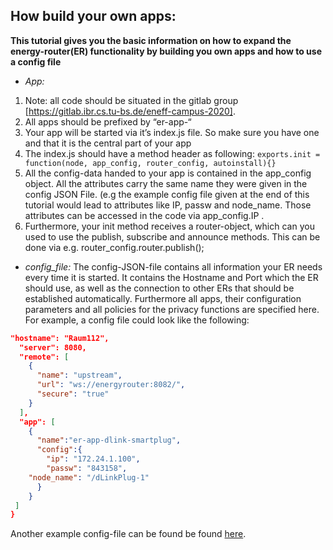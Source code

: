 ## How build your own apps:
__This tutorial gives you the basic information on how to expand the energy-router(ER) functionality by building you own apps and how to use a config file__

+ _*App:*_
1.	Note: all code should be situated in the gitlab group [https://gitlab.ibr.cs.tu-bs.de/eneff-campus-2020].
2. All apps should be prefixed by “er-app-“
3.	Your app will be started via it’s index.js file. So make sure you have one and that it is the central part of your app
4.	The index.js should have a method header as following:
`exports.init = function(node, app_config, router_config, autoinstall){}`
5.	All the config-data handed to your app is contained in the app_config object. All the attributes carry the same name they were given in the config JSON File. (e.g the example config file given at the end of this tutorial would lead to attributes like IP, passw and node_name. Those attributes can be accessed in the code via app_config.IP .
6.	Furthermore, your init method receives a router-object, which can you used to use the publish, subscribe and announce methods. This can be done via e.g. router_config.router.publish();

+ _config_file:_
The config-JSON-file contains all information your ER needs every time it is started. It contains the Hostname and Port which the ER should use, as well as the connection to other ERs that should be established automatically. Furthermore all apps, their configuration parameters and all policies for the privacy functions are specified here.
For example, a config file could look like the following:
```JSON
"hostname": "Raum112",  
  "server": 8080,
  "remote": [
    {
      "name": "upstream",
      "url": "ws://energyrouter:8082/",
      "secure": "true"
    }
  ],
  "app": [
    {
      "name":"er-app-dlink-smartplug",
      "config":{
        "ip": "172.24.1.100",
        "passw": "843158",
    "node_name": "/dLinkPlug-1"
      }
    }
 ]
}
```

Another example config-file can be found be found [here](https://gitlab.ibr.cs.tu-bs.de/eneff-campus-2020/energy-router/blob/development/main_cli_sample_config.json).